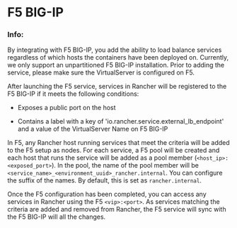 # F5 BIG-IP 

### Info:

By integrating with F5 BIG-IP, you add the ability to load balance services regardless of which hosts the containers have been deployed on. Currently, we only support an unpartitioned F5 BIG-IP installation. Prior to adding the service, please make sure the VirtualServer is configured on F5. 

After launching the F5 service, services in Rancher will be registered to the F5 BIG-IP if it meets the following conditions:

* Exposes a public port on the host

* Contains a label with a key of 'io.rancher.service.external_lb_endpoint' and a value of the VirtualServer Name on F5 BIG-IP

In F5, any Rancher host running services that meet the criteria will be added to the F5 setup as nodes. For each service, a F5 pool will be created and each host that runs the service will be added as a pool member (`<host_ip>:<exposed_port>`).  In the pool, the name of the pool member will be `<service_name>_<environment_uuid>_rancher.internal`. You can configure the suffix of the names. By default, this is set as `rancher.internal`.

Once the F5 configuration has been completed, you can access any services in Rancher using the F5 `<vip>:<port>`. As services matching the criteria are added and removed from Rancher, the F5 service will sync with the F5 BIG-IP will all the changes. 